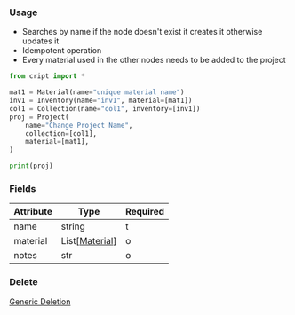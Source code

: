 ### Usage

- Searches by name if the node doesn't exist it creates it otherwise updates it
- Idempotent operation
- Every material used in the other nodes needs to be added to the project

```python
from cript import *

mat1 = Material(name="unique material name")
inv1 = Inventory(name="inv1", material=[mat1])
col1 = Collection(name="col1", inventory=[inv1])
proj = Project(
    name="Change Project Name",
    collection=[col1],
    material=[mat1],
)

print(proj)
```

### Fields

| Attribute  | Type             | Required |
|------------|------------------|----------|
| name       | string           | t        |
| material   | List[[Material](../material)] | o        |
| notes      | str              | o        |

### Delete
[Generic Deletion](../delete.md)